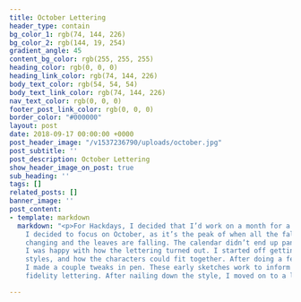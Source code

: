 ```yaml
---
title: October Lettering
header_type: contain
bg_color_1: rgb(74, 144, 226)
bg_color_2: rgb(144, 19, 254)
gradient_angle: 45
content_bg_color: rgb(255, 255, 255)
heading_color: rgb(0, 0, 0)
heading_link_color: rgb(74, 144, 226)
body_text_color: rgb(54, 54, 54)
body_text_link_color: rgb(74, 144, 226)
nav_text_color: rgb(0, 0, 0)
footer_post_link_color: rgb(0, 0, 0)
border_color: "#000000"
layout: post
date: 2018-09-17 00:00:00 +0000
post_header_image: "/v1537236790/uploads/october.jpg"
post_subtitle: ''
post_description: October Lettering
show_header_image_on_post: true
sub_heading: ''
tags: []
related_posts: []
banner_image: ''
post_content:
- template: markdown
  markdown: "<p>For Hackdays, I decided that I’d work on a month for a designer calendar.
    I decided to focus on October, as it’s the peak of when all the fall colours are
    changing and the leaves are falling. The calendar didn’t end up panning out, but
    I was happy with how the lettering turned out. I started off getting an idea of
    styles, and how the characters could fit together. After doing a few rough sketches,
    I made a couple tweaks in pen. These early sketches work to inform the higher
    fidelity lettering. After nailing down the style, I moved on to a larger size.</p>"

---
```

